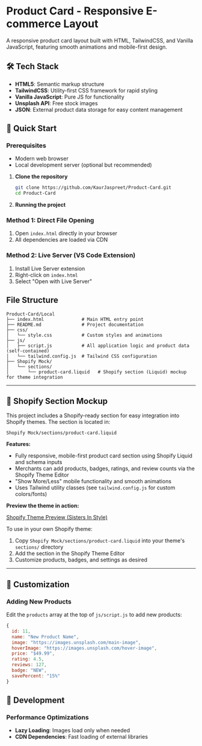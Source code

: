 # Product Card - Responsive E-commerce Layout

A responsive product card layout built with HTML, TailwindCSS, and Vanilla JavaScript, featuring smooth animations and mobile-first design.

## 🛠️ Tech Stack

- **HTML5**: Semantic markup structure
- **TailwindCSS**: Utility-first CSS framework for rapid styling
- **Vanilla JavaScript**: Pure JS for functionality
- **Unsplash API**: Free stock images
- **JSON**: External product data storage for easy content management

## 🚀 Quick Start

### Prerequisites
- Modern web browser
- Local development server (optional but recommended)

1. **Clone the repository**
   ```bash
   git clone https://github.com/KaurJaspreet/Product-Card.git
   cd Product-Card
   ```

2. **Running the project**
  ### Method 1: Direct File Opening
  1. Open `index.html` directly in your browser
  2. All dependencies are loaded via CDN

  ### Method 2: Live Server (VS Code Extension)
  1. Install Live Server extension
  2. Right-click on `index.html`
  3. Select "Open with Live Server"


## File Structure

```
Product-Card/Local
├── index.html              # Main HTML entry point
├── README.md               # Project documentation
├── css/
│   └── style.css           # Custom styles and animations
├── js/
│   ├── script.js           # All application logic and product data (self-contained)
│   └── tailwind.config.js  # Tailwind CSS configuration
├── Shopify Mock/
│   └── sections/
│       └── product-card.liquid   # Shopify section (Liquid) mockup for theme integration
```

---

## 🛒 Shopify Section Mockup

This project includes a Shopify-ready section for easy integration into Shopify themes. The section is located in:

```
Shopify Mock/sections/product-card.liquid
```

**Features:**
- Fully responsive, mobile-first product card section using Shopify Liquid and schema inputs
- Merchants can add products, badges, ratings, and review counts via the Shopify Theme Editor
- "Show More/Less" mobile functionality and smooth animations
- Uses Tailwind utility classes (see `tailwind.config.js` for custom colors/fonts)

**Preview the theme in action:**

[Shopify Theme Preview (Sisters In Style)](https://sistersinstyle-mtl.myshopify.com/?_ab=0&_bt=eyJfcmFpbHMiOnsibWVzc2FnZSI6IkJBaEpJaVZ6YVhOMFpYSnphVzV6ZEhsc1pTMXRkR3d1YlhsemFHOXdhV1o1TG1OdmJRWTZCa1ZVIiwiZXhwIjoiMjAyNS0xMC0yOFQyMDo0NjoxMS4wNDFaIiwicHVyIjoicGVybWFuZW50X3Bhc3N3b3JkX2J5cGFzcyJ9fQ%3D%3D--f01d0d5724519531ca0bf6f7d059648b4d6f09fb&_fd=0&_sc=1&key=8a2495938eea8cf84921457bcd6883f349b510d395bb742475dd129f0e3d2e37&preview_theme_id=153851461870)

To use in your own Shopify theme:
1. Copy `Shopify Mock/sections/product-card.liquid` into your theme's `sections/` directory
2. Add the section in the Shopify Theme Editor
3. Customize products, badges, and settings as desired

---

## 🎨 Customization


### Adding New Products

Edit the `products` array at the top of `js/script.js` to add new products:

```js
{
  id: 11,
  name: "New Product Name",
  image: "https://images.unsplash.com/main-image",
  hoverImage: "https://images.unsplash.com/hover-image",
  price: "$49.99",
  rating: 4.5,
  reviews: 127,
  badge: "NEW",
  savePercent: "15%"
}
```

## 🔧 Development

### Performance Optimizations

- **Lazy Loading**: Images load only when needed
- **CDN Dependencies**: Fast loading of external libraries
